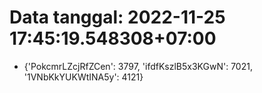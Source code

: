 # Data tanggal: 2022-11-25 17:45:19.548308+07:00

* {'PokcmrLZcjRfZCen': 3797, 'ifdfKszlB5x3KGwN': 7021, '1VNbKkYUKWtINA5y': 4121}
